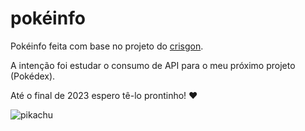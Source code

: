 # pokéinfo

Pokéinfo feita com base no projeto do [crisgon](https://github.com/crisgon/pokeinfo). 

A intenção foi estudar o consumo de API para o meu próximo projeto (Pokédex).

Até o final de 2023 espero tê-lo prontinho! ♥️

![pikachu](https://gifs.eco.br/wp-content/uploads/2022/03/gifs-animados-de-pokemon-2.gif)
